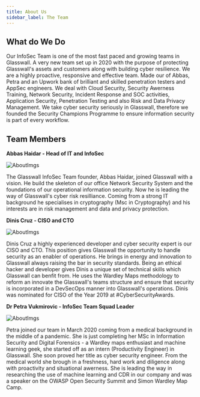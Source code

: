 ```yaml
---
title: About Us
sidebar_label: The Team
---
```


 

## What do We Do
Our InfoSec Team is one of the most fast paced and growing teams in Glasswall. A very new team set up in 2020 with the purpose of protecting Glasswall's assets and customers along with building cyber resilience. We are a highly proactive, responsive and effective team. Made our of Abbas, Petra and an Upwork bank of brilliant and skilled penetration testers and AppSec engineers. We deal with Cloud Security, Security Awerness Training, Network Security, Incident Response and SOC activities, Application Security, Penetration Testing and also Risk and Data Privacy Management. We take cyber security seriously in Glasswall, therefore we founded the Security Champions Programme to ensure information security is part of every workflow. 

## Team Members

**Abbas Haidar  - Head of IT and InfoSec**

![AboutImgs]( Abbas.png  "Head of IT & InfoSec")

The Glasswall InfoSec Team founder, Abbas Haidar, joined Glasswall with a vision. He build the skeleton of our office Network Security System and the foundations of our operational information security. Now he is leading the way of Glasswall's cyber risk resilliance. Coming from a strong IT background he specialises in cryptography (Msc in Cryptography) and his interests are in risk management and data and privacy protection. 

**Dinis Cruz - CISO and CTO**

![AboutImgs](Dinis.png "CISO and CTO")

Dinis Cruz a highly experienced developer and cyber security expert is our CISO and CTO. This position gives Glasswall the opportunity to handle security as an enabler of operations. He brings in energy and innovation to Glasswall always raising the bar in security standards. Being an ethical hacker and developer gives Dinis a unique set of technical skills which Glasswall can benfit from. He uses the Wardley Maps methodology to reform an innovate the Glasswall's teams structure and ensure that security is incorporated in a DevSecOps manner into Glasswall's operations. Dinis was nominated for CISO of the Year 2019 at #CyberSecurityAwards.

**Dr Petra Vukmirovic - InfoSec Team Squad Leader**

![AboutImgs](Petra.png "InfoSec Squad Leader")

Petra joined our team in March 2020 coming from a medical background in the middle of a pandemic. She is just completing her MSc in Information Security and Digital Forensics - a Wardley maps enthusiast and machine learning geek, she started off as an intern (Productivity Engineer) in Glasswall. She soon proved her title as cyber security engineer. From the medical world she brough in a freshness, hard work and diligence along with proactivity and situational awerness. She is leading the way in researching the use of machine learning and CDR in our company and was a speaker on the OWASP Open Security Summit and Simon Wardley Map Camp. 
